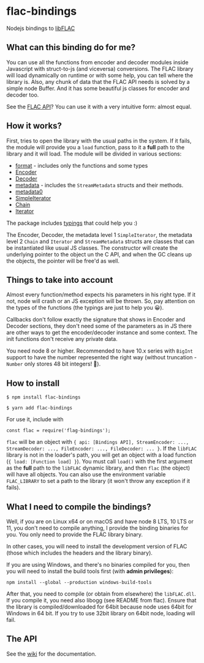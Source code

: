 # flac-bindings
Nodejs bindings to [libFLAC](https://xiph.org/flac/download.html)

## What can this binding do for me?
You can use all the functions from encoder and decoder modules inside Javascript with struct-to-js (and viceversa) conversions. The FLAC library will load dynamically on runtime or with some help, you can tell where the library is. Also, any chunk of data that the FLAC API needs is solved by a simple node Buffer. And it has some beautiful js classes for encoder and decoder too.

See the [FLAC API](https://xiph.org/flac/api/group__flac.html)? You can use it with a very intuitive form: almost equal.

## How it works?
First, tries to open the library with the usual paths in the system. If it fails, the module will provide you a `load` function, pass to it a **full** path to the library and it will load. The module will be divided in various sections:

 - [format](https://xiph.org/flac/api/group__flac__format.html) - includes only the functions and some types
 - [Encoder](https://xiph.org/flac/api/group__flac__encoder.html)
 - [Decoder](https://xiph.org/flac/api/group__flac__decoder.html)
 - [metadata](https://xiph.org/flac/api/group__flac__metadata__object.html) - includes the `StreamMetadata` structs and their methods.
 - [metadata0](https://xiph.org/flac/api/group__flac__metadata__level0.html)
 - [SimpleIterator](https://xiph.org/flac/api/group__flac__metadata__level1.html)
 - [Chain](https://xiph.org/flac/api/group__flac__metadata__level2.html)
 - [Iterator](https://xiph.org/flac/api/group__flac__metadata__level2.html)

The package includes [typings](https://github.com/melchor629/node-flac-bindings/blob/master/lib/index.d.ts) that could help you :)

The Encoder, Decoder, the metadata level 1 `SimpleIterator`, the metadata level 2 `Chain`  and `Iterator` and `StreamMetadata` structs are classes that can be instantiated like usual JS classes. The constructor will create the underlying pointer to the object un the C API, and when the GC cleans up the objects, the pointer will be free'd as well.

## Things to take into account
Almost every function/method expects his parameters in his right type. If it not, node will crash or an JS exception will be thrown. So, pay attention on the types of the functions (the typings are just to help you 😀).

Callbacks don't follow exactly the signature that shows in Encoder and Decoder sections, they don't need some of the parameters as in JS there are other ways to get the encoder/decoder instance and some context. The init functions don't receive any private data.

You need node 8 or higher. Recommended to have 10.x series with `BigInt` support to have the number represented the right way (without truncation - `Number` only stores 48 bit integers! 🤨).

## How to install
```
$ npm install flac-bindings

$ yarn add flac-bindings
```

For use it, include with

```
const flac = require('flag-bindings');
```

`flac` will be an object with `{ api: [Bindings API], StreamEncoder: ..., StreamDecoder: ..., FileEncoder: ..., FileDecoder: ... }`. If the `libFLAC` library is not in the loader's path, you will get an object with a load function (`{ load: [Function load] }`). You must call `load()` with the first argument as the **full** path to the `libFLAC` dynamic library, and then `flac` (the object) will have all objects. You can also use the environment variable `FLAC_LIBRARY` to set a path to the library (it won't throw any exception if it fails).

## What I need to compile the bindings?
Well, if you are on Linux x64 or on macOS and have node 8 LTS, 10 LTS or 11, you don't need to compile anything, I provide the binding binaries for you. You only need to provide the FLAC library binary.

In other cases, you will need to install the development version of FLAC (those which includes the headers and the library binary).

If you are using Windows, and there's no binaries compiled for you, then you will need to install the build tools first (with **admin privileges**):

```
npm install --global --production windows-build-tools
```

After that, you need to compile (or obtain from elsewhere) the `libFLAC.dll`. If you compile it, you need also libogg (see README from flac). Ensure that the library is compiled/downloaded for 64bit because node uses 64bit for Windows in 64 bit. If you try to use 32bit library on 64bit node, loading will fail.

## The API
See the [wiki](https://github.com/melchor629/node-flac-bindings/wiki) for the documentation.
